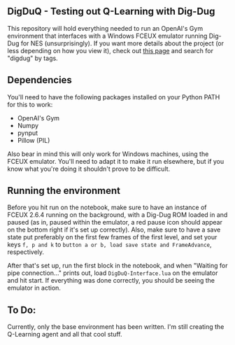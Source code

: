 ## DigDuQ - Testing out Q-Learning with Dig-Dug
This repository will hold everything needed to run an OpenAI's Gym environment that interfaces with a Windows FCEUX emulator running Dig-Dug for NES (unsurprisingly). If you want more details about the project (or less depending on how you view it), check out [this page](https://dabornsg.github.io/) and search for "digdug" by tags.

## Dependencies
You'll need to have the following packages installed on your Python PATH for this to work:
- OpenAI's Gym
- Numpy
- pynput
- Pillow (PIL)

Also bear in mind this will only work for Windows machines, using the FCEUX emulator. You'll need to adapt it to make it run elsewhere, but if you know what you're doing it shouldn't prove to be difficult.

## Running the environment
Before you hit run on the notebook, make sure to have an instance of FCEUX 2.6.4 running on the background, with a Dig-Dug ROM loaded in and paused (as in, paused within the emulator, a red pause icon should appear on the bottom right if it's set up correctly). Also, make sure to have a save state put preferably on the first few frames of the first level, and set your keys ```f, p and k``` to ```button a or b, load save state and FrameAdvance```, respectively.

After that's set up, run the first block in the notebook, and when "Waiting for pipe connection..." prints out, load ```DigDuQ-Interface.lua``` on the emulator and hit start. If everything was done correctly, you should be seeing the emulator in action.

## To Do:
Currently, only the base environment has been written. I'm still creating the Q-Learning agent and all that cool stuff.